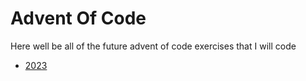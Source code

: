 # Advent Of Code

Here well be all of the future advent of code exercises that I will code

- [2023](aoc2023)
